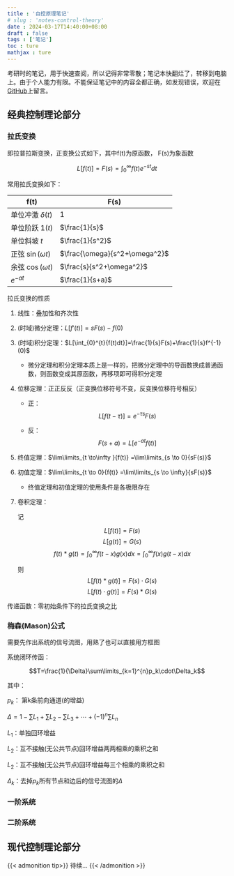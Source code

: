 ```yaml
---
title : '自控原理笔记'
# slug : 'notes-control-theory'
date : 2024-03-17T14:40:00+08:00
draft : false
tags : ['笔记']
toc : ture
mathjax : ture
---
```

考研时的笔记，用于快速查阅，所以记得非常零散；笔记本快翻烂了，转移到电脑上。由于个人能力有限。不能保证笔记中的内容全都正确，如发现错误，欢迎在[GitHub](https://github.com/X666TV/page/issues)上留言。

## 经典控制理论部分

### 拉氏变换

即拉普拉斯变换，正变换公式如下，其中f(t)为原函数， F(s)为象函数

$$L[f(t)]=F(s)=\int_{0}^{\infty}f(t)e^{-st}dt$$

常用拉氏变换如下：

| f(t)                  | F(s)                          |
| --------------------- | ----------------------------- |
| 单位冲激 $\delta (t)$ | $1$                           |
| 单位阶跃 $1(t)$       | $\frac{1}{s}$                 |
| 单位斜坡 $t$          | $\frac{1}{s^2}$               |
| 正弦 $\sin(\omega t)$ | $\frac{\omega}{s^2+\omega^2}$ |
| 余弦 $\cos(\omega t)$ | $\frac{s}{s^2+\omega^2}$      |
| $e^{-at}$             | $\frac{1}{s+a}$               |

拉氏变换的性质

1. 线性：叠加性和齐次性

2. (时域)微分定理：$L[f'(t)]=sF(s)-f(0)$

3. (时域)积分定理：$L[\int_{0}^{t}{f(t)dt}]=\frac{1}{s}F(s)+\frac{1}{s}f^{-1}(0)$

   - 微分定理和积分定理本质上是一样的，把微分定理中的导函数换成普通函数，则函数变成其原函数，再移项即可得积分定理

4. 位移定理：正正反反（正变换位移符号不变，反变换位移符号相反）

   - 正：$$L[f(t-\tau)]=e^{-\tau s}F(s)$$

   - 反：$$F(s+a)=L[e^{-at}f(t)]$$

5. 终值定理：$\lim\limits_{t \to\infty }{f(t)} =\lim\limits_{s \to 0}{sF(s)}$

6. 初值定理：$\lim\limits_{t \to 0}{f(t)} =\lim\limits_{s \to \infty}{sF(s)}$

   - 终值定理和初值定理的使用条件是各极限存在

7. 卷积定理：

   记

    $$L[f(t)]=F(s)$$
    $$L[g(t)]=G(s)$$
    $$f(t)*g(t)=\int_{0}^{\infty}f(t-x)g(x)dx=\int_{0}^{\infty}f(x)g(t-x)dx$$

   则
     $$L[f(t)*g(t)]=F(s)\cdot G(s)$$
     $$L[f(t)\cdot g(t)]=F(s)*G(s)$$

传递函数：零初始条件下的拉氏变换之比

### 梅森(Mason)公式

需要先作出系统的信号流图，用熟了也可以直接用方框图

系统闭环传函：

$$T=\frac{1}{\Delta}\sum\limits_{k=1}^{n}p_k\cdot\Delta_k$$

其中：

$p_k$： 第k条前向通道(的增益)

$\Delta=1-\sum\limits L_1+\sum\limits L_2-\sum\limits L_3+\cdots+(-1)^n\sum L_n$

$L_1$：单独回环增益

$L_2$：互不接触(无公共节点)回环增益两两相乘的乘积之和

$L_2$：互不接触(无公共节点)回环增益每三个相乘的乘积之和

$\Delta_k$：去掉$p_k$所有节点和边后的信号流图的$\Delta$

### 一阶系统

### 二阶系统

## 现代控制理论部分

{{< admonition tip>}}
待续...
{{< /admonition >}}
